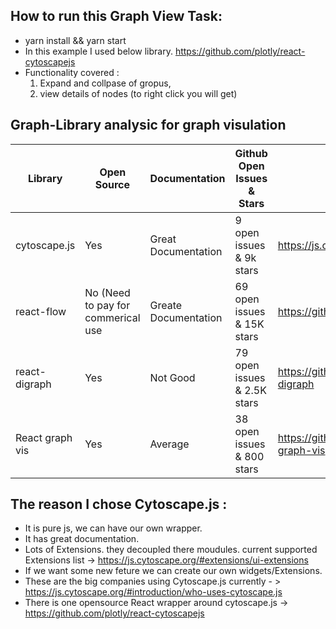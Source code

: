 

## How to run this Graph View Task: 
* yarn install && yarn start
* In this example I used below library.
https://github.com/plotly/react-cytoscapejs
* Functionality covered : 
    1) Expand and collpase of gropus, 
    2) view details of nodes (to right click you will get)
    
## Graph-Library analysic for graph visulation

| Library | Open Source | Documentation| Github Open Issues & Stars | library link
| ------ | ------ | ------| -----| ----
| cytoscape.js| Yes | Great Documentation | 9 open issues & 9k stars | https://js.cytoscape.org/#introduction
| react-flow | No (Need to pay for commerical use | Greate Documentation | 69 open issues & 15K stars | https://github.com/wbkd/react-flow
| react-digraph | Yes | Not Good | 79 open issues & 2.5K stars | https://github.com/uber/react-digraph
| React graph vis | Yes | Average | 38 open issues & 800 stars | https://github.com/crubier/react-graph-vis


The reason I chose Cytoscape.js
 : 
-----
* It is pure js, we can have our own wrapper.
* It has great documentation.
* Lots of Extensions. they decoupled there moudules. current supported Extensions list -> https://js.cytoscape.org/#extensions/ui-extensions
* If we want some new feture we can create our own widgets/Extensions.
* These are the big companies using Cytoscape.js currently - > https://js.cytoscape.org/#introduction/who-uses-cytoscape.js
* There is one opensource React wrapper around cytoscape.js -> https://github.com/plotly/react-cytoscapejs


